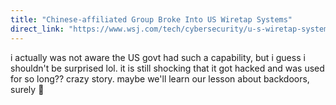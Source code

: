 ```yaml
---
title: "Chinese-affiliated Group Broke Into US Wiretap Systems"
direct_link: "https://www.wsj.com/tech/cybersecurity/u-s-wiretap-systems-targeted-in-china-linked-hack-327fc63b?st=C5ywbp&reflink=desktopwebshare_permalink"
---
```


i actually was not aware the US govt had such a capability, but i guess i shouldn't be surprised lol. it is still shocking that it got hacked and was used for so long?? crazy story. maybe we'll learn our lesson about backdoors, surely 🙂